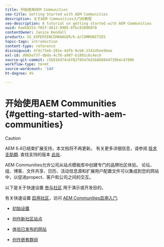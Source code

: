 ```yaml
---
title: 开始使用AEM Communities
seo-title: Getting Started with AEM Communities
description: 关于AEM Communities入门的教程
seo-description: A tutorial on getting started with AEM Communities
uuid: 6aeb8253-f85f-4812-9985-8fbc83006078
contentOwner: Janice Kendall
products: SG_EXPERIENCEMANAGER/6.4/COMMUNITIES
topic-tags: introduction
content-type: reference
discoiquuid: 4f4c73eb-281e-4dfb-9cb0-2341d5ee94ae
exl-id: d065e737-dbda-4c78-a987-b1891c6c4ec6
source-git-commit: c5b816d74c6f02f85476d16868844f39b4c47996
workflow-type: tm+mt
source-wordcount: '144'
ht-degree: 4%

---
```


# 开始使用AEM Communities {#getting-started-with-aem-communities}

>[!CAUTION]
>
>AEM 6.4已结束扩展支持，本文档将不再更新。 有关更多详细信息，请参阅 [技术支助期](https://helpx.adobe.com/cn/support/programs/eol-matrix.html). 查找支持的版本 [此处](https://experienceleague.adobe.com/docs/).

AEM Communities允许公司从站点模板库中创建专门的品牌社区体验。 论坛、组、博客、文件共享、日历、活动信息源和扩展用户配置文件可以集成到您的网站中，以促进propect、客户和公司之间的交互。

以下是关于快速设置 [参与社区](overview.md#engagement-community) 用于演示或开发目的。

有关快速设置 [启用社区](overview.md#enablement-community)，访问 [AEM Communities启用入门](getting-started-enablement.md).

* [初始设置](setup.md)

* [创作新社区站点](create-site.md)

* [体验已发布的网站](published-site.md)

* [创作嵌套群组](nested-groups.md)
